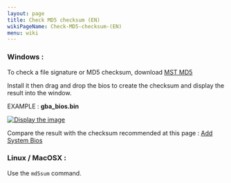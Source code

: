 ```yaml
---
layout: page
title: Check MD5 checksum (EN)
wikiPageName: Check-MD5-checksum-(EN)
menu: wiki
---
```


### Windows : 
To check a file signature or MD5 checksum,
download <a href="http://ec.ccm2.net/www.commentcamarche.net/download/files/mstMD520e.exe">MST MD5</a>

Install it then drag and drop the bios to create the checksum and display the result into the window.

EXAMPLE :  **gba_bios.bin**

<a title="Display the image" href="http://www.zimagez.com/zimage/gba2.php" target="_blank"><img src="http://www.zimagez.com/miniature/gba2.png" alt="Display the image" /></a>

Compare the result with the checksum recommended at this page : <a href="https://github.com/digitalLumberjack/recalbox-os/wiki/Add-system-bios-%28EN%29">Add System Bios</a>

### Linux / MacOSX : 
Use the `md5sum` command.
